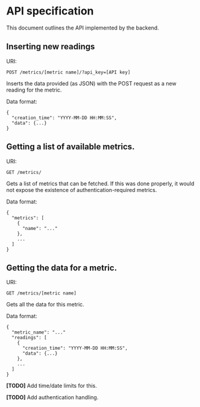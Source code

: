 # API specification
This document outlines the API implemented by the backend.

## Inserting new readings

URI:
```
POST /metrics/[metric name]/?api_key=[API key]
```

Inserts the data provided (as JSON) with the POST request as a new reading for the metric.

Data format:
```
{
  "creation_time": "YYYY-MM-DD HH:MM:SS",
  "data": {...}
}
```

## Getting a list of available metrics.
URI:
```
GET /metrics/
```

Gets a list of metrics that can be fetched. If this was done properly, it would not expose the existence of authentication-required metrics.

Data format:
```
{
  "metrics": [
    {
      "name": "..."
    },
    ...
  ]
}
```

## Getting the data for a metric.
URI:
```
GET /metrics/[metric name]
```

Gets all the data for this metric.

Data format:
```
{
  "metric_name": "..."
  "readings": [
    {
      "creation_time": "YYYY-MM-DD HH:MM:SS",
      "data": {...}
    },
    ...
  ]
}
```
**[TODO]** Add time/date limits for this.

**[TODO]** Add authentication handling.
